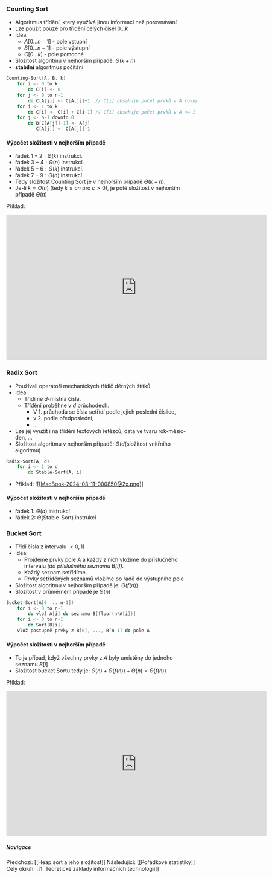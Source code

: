 ### Counting Sort
- Algoritmus třídění, který využívá jinou informaci než porovnávání
- Lze použít pouze pro třídění celých čísel $0 ... k$
- Idea:
	- $A[0 ... n-1]$ - pole vstupní
	- $B[0 ... n-1]$ - pole výstupní
	- $C[0 ... k]$ - pole pomocné
- Složitost algoritmu v nejhorším případě: $\Theta (k+n)$
- **stabilní** algoritmus počítání
```C
Counting-Sort(A, B, k)
	for i <- 0 to k
		do C[i] <- 0
	for j <- 0 to n-1
		do C[A[j]] <- C[A[j]]+1  // C[i] obsahuje počet prvků v A rovných i
	for i <- 1 to k
		do C[i] <- C[i] + C[i-1] // C[i] obsahuje počet prvků v A <= i
	for j <- n-1 downto 0
		do B[C[A[j]]-1] <- A[j]
		   C[A[j]] <- C[A[j]]-1
```
#### Výpočet složitosti v nejhorším případě
- řádek $1-2: \Theta (k)$ instrukcí.
- řádek $3-4: \Theta (n)$ instrukcí.
- řádek $5-6: \Theta (k)$ instrukcí.
- řádek $7-9: \Theta (n)$ instrukcí.
- Tedy složitost Counting Sort je v nejhorším případě $\Theta (k + n)$.
- Je-li $k=O(n)$ (tedy $k \leq cn$ pro $c > 0$), je poté složitost v nejhorším případě $\Theta (n)$

Příklad:
<iframe width="690" height="385" src="https://www.youtube.com/embed/EItdcGhSLf4?si=RO0qIakGyg1kTm0k" title="YouTube video player" frameborder="0" allow="accelerometer; autoplay; clipboard-write; encrypted-media; gyroscope; picture-in-picture; web-share" referrerpolicy="strict-origin-when-cross-origin" allowfullscreen></iframe>

### Radix Sort
- Používali operátoři mechanických třídič děrných štítků
- Idea:
	- Třídíme $d$-místná čísla.
	- Třídění proběhne v $d$ průchodech.
		- V $1.$ průchodu se čísla setřídí podle jejich poslední číslice, 
		- v $2.$ podle předposlední, 
		- ...
- Lze jej využít i na třídění textových řetězců, data ve tvaru rok-měsíc-den, ...
- Složitost algoritmu v nejhorším případě: $\Theta (d(\text{složitost vnitřního algoritmu})$
```C
Radix-Sort(A, d)
	for i <- 1 to d
		do Stable-Sort(A, i)
```
- Příklad: ![[MacBook-2024-03-11-000850@2x.png]]

#### Výpočet složitosti v nejhorším případě
- řádek $1$: $\Theta (d)$ instrukcí
- řádek $2:$ $\Theta (\text{Stable-Sort})$ instrukcí

### Bucket Sort
- Třídí čísla z intervalu $<0, 1)$
- Idea:
	- Projdeme prvky pole $A$ a každý z nich vložíme do příslučného intervalu *(do příslušného seznamu $B[i]$).*
	- Každý seznam setřídíme.
	- Prvky setříděných seznamů vložíme po řadě do výstupního pole
- Složitost algoritmu v nejhorším případě je: $\Theta (f(n))$
- Složitost v průměrném případě je $\Theta (n)$
```C
Bucket-Sort(A[0 ... n-1])
	for i <- 0 to n-1
		do vlož A[i] do seznamu B[floor(n*A[i])]
	for i <- 0 to n-1
		do Sort(B[i])
	vlož postupně prvky z B[0], ..., B[n-1] do pole A
```
#### Výpočet složitosti v nejhorším případě
- To je případ, když všechny prvky z $A$ byly umístěny do jednoho seznamu $B[i]$
- Složitost bucket Sortu tedy je: $\Theta (n) + \Theta (f(n)) + \Theta (n) = \Theta (f(n))$

Příklad:
<iframe width="690" height="385" src="https://www.youtube.com/embed/VuXbEb5ywrU?si=pyK3NrE4iY3oNip9" title="YouTube video player" frameborder="0" allow="accelerometer; autoplay; clipboard-write; encrypted-media; gyroscope; picture-in-picture; web-share" referrerpolicy="strict-origin-when-cross-origin" allowfullscreen></iframe>

##### Navigace
Předchozí:  [[Heap sort a jeho složitost]]
Následující: [[Pořádkové statistiky]]
Celý okruh: [[1. Teoretické základy informačních technologií]]